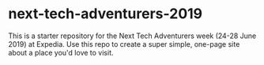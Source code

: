 # next-tech-adventurers-2019

This is a starter repository for the Next Tech Adventurers week (24-28 June 2019) at Expedia. Use this repo to create a super simple, one-page site about a place you'd love to visit.

